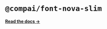 # `@compai/font-nova-slim`

[**Read the docs &rarr;**](https://components.ai/docs/typefaces/nova-slim)

